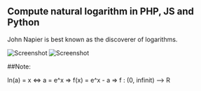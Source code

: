Compute natural logarithm in PHP, JS and Python
-----------------------------------------------

John Napier is best known as the discoverer of logarithms.

![Screenshot](http://farm9.staticflickr.com/8238/8457138463_e01e68f21e.jpg)
![Screenshot](http://farm9.staticflickr.com/8376/8457138523_fbc271d359_z.jpg)

##Note:

ln(a) = x <=> a = e^x => f(x) = e^x - a => f : (0, infinit) --> R

